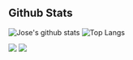 ## Github Stats 

![Jose's github stats](https://github-readme-stats.vercel.app/api?username=JParrales&show_icons=true)
![Top Langs](https://github-readme-stats.vercel.app/api/top-langs/?username=JParrales&layout=compact)

<img src="https://github-readme-stats.vercel.app/api?username=JParrales&show_icons=true">
<img src="https://github-readme-stats.vercel.app/api/top-langs/?username=JParrales&layout=compact">